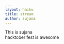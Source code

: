 ```yaml
---
layout: haiku
title: stream
author: sujana
---
```


This is sujana<br>
hacktober fest is awesome <br>
